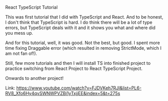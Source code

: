 
React TypeScript Tutorial

This was first tutorial that I did with TypeScript and React. And to be honest, I don't think that
TypeScript is hard. I do think there will be a lot of type errors, but TypeScript deals with it and it 
shows you what and where did you mess up.

And for this tutorial, well, it was good. Not the best, but good. I spent more time
fixing Draggable error (which resulted in removing StrictMode, which I am not fan of!).

Still, few more tutorials and then I will install TS into finished project to practice 
switching from React Project to React TypeScript Project.

Onwards to another project!



Link: https://www.youtube.com/watch?v=FJDVKeh7RJI&list=PL6-RV8_Xfo6Hy4qvSWNWPVZBi1yTxjjEE&index=5&t=275s
